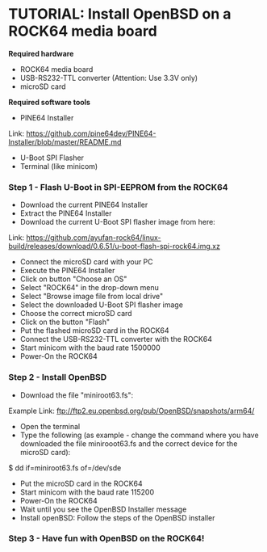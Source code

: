 # TUTORIAL: Install OpenBSD on a ROCK64 media board 

**Required hardware**

* ROCK64 media board
* USB-RS232-TTL converter (Attention: Use 3.3V only)
* microSD card

**Required software tools**

* PINE64 Installer

Link: https://github.com/pine64dev/PINE64-Installer/blob/master/README.md

* U-Boot SPI Flasher
* Terminal (like minicom)

### Step 1 - Flash U-Boot in SPI-EEPROM from the ROCK64

* Download the current PINE64 Installer
* Extract the PINE64 Installer
* Download the current U-Boot SPI flasher image from here: 

Link: https://github.com/ayufan-rock64/linux-build/releases/download/0.6.51/u-boot-flash-spi-rock64.img.xz

* Connect the microSD card with your PC
* Execute the PINE64 Installer
* Click on button "Choose an OS"
* Select "ROCK64" in the drop-down menu
* Select "Browse image file from local drive"
* Select the downloaded U-Boot SPI flasher image
* Choose the correct microSD card
* Click on the button "Flash"
* Put the flashed microSD card in the ROCK64
* Connect the USB-RS232-TTL converter with the ROCK64
* Start minicom with the baud rate 1500000
* Power-On the ROCK64

### Step 2 - Install OpenBSD

* Download the file "miniroot63.fs":

Example Link: ftp://ftp2.eu.openbsd.org/pub/OpenBSD/snapshots/arm64/

* Open the terminal
* Type the following (as example - change the command where you have downloaded the file minirooot63.fs and the correct device for the microSD card):

$ dd if=miniroot63.fs of=/dev/sde

* Put the microSD card in the ROCK64
* Start minicom with the baud rate 115200
* Power-On the ROCK64
* Wait until you see the OpenBSD Installer message
* Install openBSD: Follow the steps of the OpenBSD installer

### Step 3 - Have fun with OpenBSD on the ROCK64!
